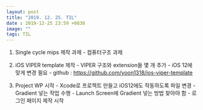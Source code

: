 ```yaml
---
layout: post
title: "2019. 12. 25. TIL"
date : 2019-12-25 23:59 +0830
image: ""
tags: TIL
---
```


1. Single cycle mips 제작 과제
        - 컴퓨터구조 과제

2. iOS VIPER template 제작
        - VIPER 구조와 extension들 몇 개 추가
        - iOS 12에 맞게 변경 필요
        - github : https://github.com/yoon1318/ios-viper-template

3. Project WP 시작
        - Xcode로 프로젝트 만들고 iOS12에도 작동하도록 파일 변경
        - Gradient 넣는 작업 수행
		- Launch Screen에 Gradient 넣는 방법 찾아야 함
        - 로그인 페이지 제작 시작
